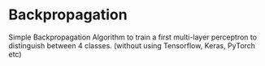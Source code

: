 # Backpropagation
Simple Backpropagation Algorithm to train a first multi-layer perceptron to distinguish between 4 classes.  (without using  Tensorflow, Keras, PyTorch etc)
